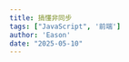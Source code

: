 ```yaml
---
title: 搞懂非同步
tags: ["JavaScript", '前端']
author: 'Eason'
date: "2025-05-10"
---
```


<script setup lang="ts">
  import {ref} from 'vue';
  const canvaDataSrc = ref('https://www.canva.com/design/DAGmd8tGX44/V4fmAhfeDfh7jFLrVELaOw/view?embed')
</script>

<CanvaPPT :src="canvaDataSrc" />
